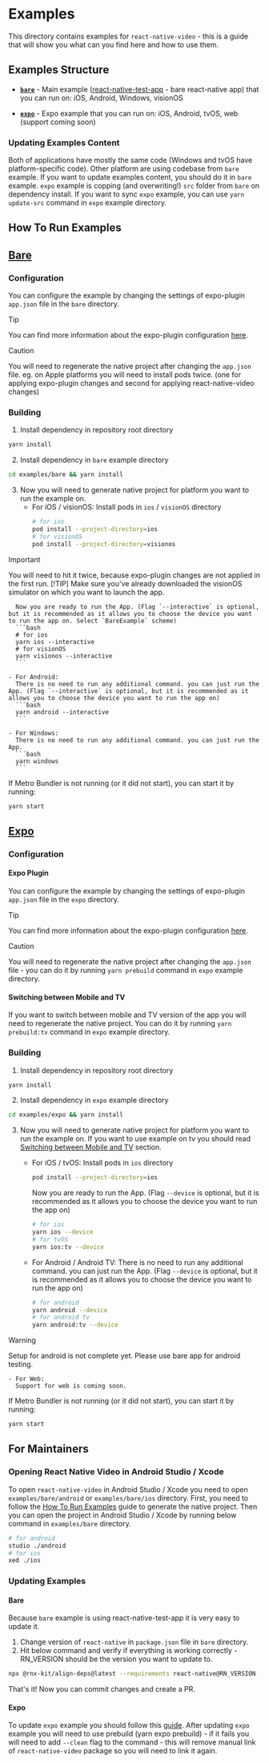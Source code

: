 # Examples
This directory contains examples for `react-native-video` - this is a guide that will show you what can you find here and how to use them.

## Examples Structure

- **[`bare`](#bare)** - Main example ([react-native-test-app](https://github.com/microsoft/react-native-test-app) - bare react-native app) that you can run on: iOS, Android, Windows, visionOS

- **[`expo`](#expo)** - Expo example that you can run on: iOS, Android, tvOS, web (support coming soon)

### Updating Examples Content

Both of applications have mostly the same code (Windows and tvOS have platform-specific code). Other platform are using codebase from `bare` example. 
If you want to update examples content, you should do it in `bare` example. `expo` example is copping (and overwriting!) `src` folder from `bare` on dependency install. 
If you want to sync `expo` example, you can use `yarn update-src` command in `expo` example directory.

## How To Run Examples

## [Bare](https://github.com/TheWidlarzGroup/react-native-video/tree/master/examples/bare)

### Configuration

You can configure the example by changing the settings of expo-plugin `app.json` file in the `bare` directory.

> [!TIP]
> You can find more information about the expo-plugin configuration [here](https://thewidlarzgroup.github.io/react-native-video/other/expo).

> [!CAUTION]
> You will need to regenerate the native project after changing the `app.json` file. eg. on Apple platforms you will need to install pods twice. (one for applying expo-plugin changes and second for applying react-native-video changes)

### Building
1. Install dependency in repository root directory
```bash
yarn install
```

2. Install dependency in `bare` example directory
```bash
cd examples/bare && yarn install
```

3. Now you will need to generate native project for platform you want to run the example on.
    - For iOS / visionOS:
      Install pods in `ios` / `visionOS` directory
      ```bash
      # for ios
      pod install --project-directory=ios
      # for visionOS
      pod install --project-directory=visionos
      ```
> [!IMPORTANT]  
> You will need to hit it twice, because expo-plugin changes are not applied in the first run.
> [!TIP]
> Make sure you've already downloaded the visionOS simulator on which you want to launch the app.

      Now you are ready to run the App. (Flag `--interactive` is optional, but it is recommended as it allows you to choose the device you want to run the app on. Select `BareExample` scheme)
      ```bash
      # for ios
      yarn ios --interactive
      # for visionOS
      yarn visionos --interactive
      ```
     
    - For Android:
      There is no need to run any additional command. you can just run the App. (Flag `--interactive` is optional, but it is recommended as it allows you to choose the device you want to run the app on)
      ```bash
      yarn android --interactive
      ```

    - For Windows:
      There is no need to run any additional command. you can just run the App.
      ```bash
      yarn windows
      ```

If Metro Bundler is not running (or it did not start), you can start it by running:
```bash
yarn start
```

## [Expo](https://github.com/TheWidlarzGroup/react-native-video/tree/master/examples/bare)

### Configuration

#### Expo Plugin
You can configure the example by changing the settings of expo-plugin `app.json` file in the `expo` directory.

> [!TIP]
> You can find more information about the expo-plugin configuration [here](https://thewidlarzgroup.github.io/react-native-video/other/expo).

> [!CAUTION]
> You will need to regenerate the native project after changing the `app.json` file - you can do it by running `yarn prebuild` command in `expo` example directory.

#### Switching between Mobile and TV
If you want to switch between mobile and TV version of the app you will need to regenerate the native project. You can do it by running `yarn prebuild:tv` command in `expo` example directory.


### Building
1. Install dependency in repository root directory
```bash
yarn install
```

2. Install dependency in `expo` example directory
```bash
cd examples/expo && yarn install
```

3. Now you will need to generate native project for platform you want to run the example on. 
    If you want to use example on tv you should read [Switching between Mobile and TV](#switching-between-mobile-and-tv) section.

    - For iOS / tvOS:
      Install pods in `ios` directory
      ```bash
      pod install --project-directory=ios
      ```

      Now you are ready to run the App. (Flag `--device` is optional, but it is recommended as it allows you to choose the device you want to run the app on)
      ```bash
      # for ios
      yarn ios --device
      # for tvOS
      yarn ios:tv --device
      ```
     
    - For Android / Android TV:
      There is no need to run any additional command. you can just run the App. (Flag `--device` is optional, but it is recommended as it allows you to choose the device you want to run the app on)
      ```bash
      # for android
      yarn android --device
      # for android tv
      yarn android:tv --device
      ```

> [!WARNING]  
> Setup for android is not complete yet. Please use bare app for android testing.

    - For Web:
      Support for web is coming soon.

If Metro Bundler is not running (or it did not start), you can start it by running:
```bash
yarn start
```

## For Maintainers

### Opening React Native Video in Android Studio / Xcode
To open `react-native-video` in Android Studio / Xcode you need to open `examples/bare/android` or `examples/bare/ios` directory.
First, you need to follow the [How To Run Examples](#how-to-run-examples) guide to generate the native project. Then you can open the project in Android Studio / Xcode by running below command in `examples/bare` directory.
```bash
# for android
studio ./android
# for ios
xed ./ios
```

### Updating Examples

#### Bare
Because `bare` example is using react-native-test-app it is very easy to update it. 

1. Change version of `react-native` in `package.json` file in `bare` directory.
2. Hit below command and verify if everything is working correctly - RN_VERSION should be the version you want to update to.
```bash
npx @rnx-kit/align-deps@latest --requirements react-native@RN_VERSION --write
```

That's it! Now you can commit changes and create a PR.

#### Expo
To update `expo` example you should follow this [guide](https://docs.expo.dev/workflow/upgrading-expo-sdk-walkthrough).
After updating `expo` example you will need to use prebuild (yarn expo prebuild) - if it fails you will need to add `--clean` flag to the command - this will remove manual link of `react-native-video` package so you will need to link it again.
